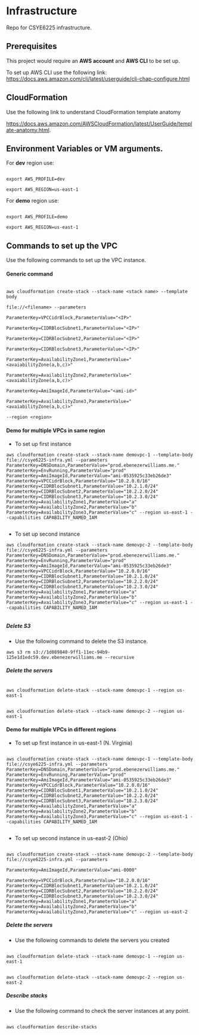 
  

# Infrastructure

Repo for CSYE6225 infrastructure.

## Prerequisites

This project would require an **AWS account** and **AWS CLI** to be set up.

To set up AWS CLI use the following link: https://docs.aws.amazon.com/cli/latest/userguide/cli-chap-configure.html

  

## CloudFormation

Use the following link to understand CloudFormation template anatomy

https://docs.aws.amazon.com/AWSCloudFormation/latest/UserGuide/template-anatomy.html.

## Environment Variables or VM arguments.

For **dev** region use:

````

export AWS_PROFILE=dev

export AWS_REGION=us-east-1

````

  

For **demo** region use:

````

export AWS_PROFILE=demo

export AWS_REGION=us-east-1

````

  

## Commands to set up the VPC

Use the following commands to set up the VPC instance.

#### Generic command

```

aws cloudformation create-stack --stack-name <stack name> --template body

file://<filename> --parameters

ParameterKey=VPCCidrBlock,ParameterValue="<IP>"

ParameterKey=CIDRBlocSubnet1,ParameterValue="<IP>"

ParameterKey=CIDRBlocSubnet2,ParameterValue="<IP>"

ParameterKey=CIDRBlocSubnet3,ParameterValue="<IP>"

ParameterKey=AvailabilityZone1,ParameterValue="<avaiabilityZone(a,b,c)>"

ParameterKey=AvailabilityZone2,ParameterValue="<avaiabilityZone(a,b,c)>"

ParameterKey=AmiImageId,ParameterValue="<ami-id>"

ParameterKey=AvailabilityZone3,ParameterValue="<avaiabilityZone(a,b,c)>"

--region <region>

```

#### Demo for multiple VPCs in same region

- To set up first instance

```
aws cloudformation create-stack --stack-name demovpc-1 --template-body file://csye6225-infra.yml --parameters ParameterKey=DNSDomain,ParameterValue="prod.ebenezerwilliams.me." ParameterKey=EnvRunning,ParameterValue="prod" ParameterKey=AmiImageId,ParameterValue="ami-0535925c33eb26de3" ParameterKey=VPCCidrBlock,ParameterValue="10.2.0.0/16" ParameterKey=CIDRBlocSubnet1,ParameterValue="10.2.1.0/24" ParameterKey=CIDRBlocSubnet2,ParameterValue="10.2.2.0/24" ParameterKey=CIDRBlocSubnet3,ParameterValue="10.2.3.0/24" ParameterKey=AvailabilityZone1,ParameterValue="a" ParameterKey=AvailabilityZone2,ParameterValue="b" ParameterKey=AvailabilityZone3,ParameterValue="c" --region us-east-1 --capabilities CAPABILITY_NAMED_IAM


```

- To set up second instance

```
aws cloudformation create-stack --stack-name demovpc-2 --template-body file://csye6225-infra.yml --parameters ParameterKey=DNSDomain,ParameterValue="prod.ebenezerwilliams.me." ParameterKey=EnvRunning,ParameterValue="prod" ParameterKey=AmiImageId,ParameterValue="ami-0535925c33eb26de3" ParameterKey=VPCCidrBlock,ParameterValue="10.2.0.0/16" ParameterKey=CIDRBlocSubnet1,ParameterValue="10.2.1.0/24" ParameterKey=CIDRBlocSubnet2,ParameterValue="10.2.2.0/24" ParameterKey=CIDRBlocSubnet3,ParameterValue="10.2.3.0/24" ParameterKey=AvailabilityZone1,ParameterValue="a" ParameterKey=AvailabilityZone2,ParameterValue="b" ParameterKey=AvailabilityZone3,ParameterValue="c" --region us-east-1 --capabilities CAPABILITY_NAMED_IAM


```
##### Delete S3

- Use the following command to delete the S3 instance.

````
aws s3 rm s3://1d089840-9ff1-11ec-94b9-125e1d1edc59.dev.ebenezerwilliams.me --recursive

````

##### Delete the servers

```

aws cloudformation delete-stack --stack-name demovpc-1 --region us-east-1

```

```

aws cloudformation delete-stack --stack-name demovpc-2 --region us-east-1

```

#### Demo for multiple VPCs in different regions

- To set up first instance in us-east-1 (N. Virginia)

```

aws cloudformation create-stack --stack-name demovpc-1 --template-body file://csye6225-infra.yml --parameters ParameterKey=DNSDomain,ParameterValue="prod.ebenezerwilliams.me." ParameterKey=EnvRunning,ParameterValue="prod" ParameterKey=AmiImageId,ParameterValue="ami-0535925c33eb26de3" ParameterKey=VPCCidrBlock,ParameterValue="10.2.0.0/16" ParameterKey=CIDRBlocSubnet1,ParameterValue="10.2.1.0/24" ParameterKey=CIDRBlocSubnet2,ParameterValue="10.2.2.0/24" ParameterKey=CIDRBlocSubnet3,ParameterValue="10.2.3.0/24" ParameterKey=AvailabilityZone1,ParameterValue="a" ParameterKey=AvailabilityZone2,ParameterValue="b" ParameterKey=AvailabilityZone3,ParameterValue="c" --region us-east-1 --capabilities CAPABILITY_NAMED_IAM


```

- To set up second instance in us-east-2 (Ohio)

```

aws cloudformation create-stack --stack-name demovpc-2 --template-body file://csye6225-infra.yml --parameters

ParameterKey=AmiImageId,ParameterValue="ami-0000"

ParameterKey=VPCCidrBlock,ParameterValue="10.2.0.0/16" ParameterKey=CIDRBlocSubnet1,ParameterValue="10.2.1.0/24" ParameterKey=CIDRBlocSubnet2,ParameterValue="10.2.2.0/24" ParameterKey=CIDRBlocSubnet3,ParameterValue="10.2.3.0/24" ParameterKey=AvailabilityZone1,ParameterValue="a" ParameterKey=AvailabilityZone2,ParameterValue="b" ParameterKey=AvailabilityZone3,ParameterValue="c" --region us-east-2

```

##### Delete the servers

- Use the following commands to delete the servers you created

```

aws cloudformation delete-stack --stack-name demovpc-1 --region us-east-1

```

```

aws cloudformation delete-stack --stack-name demovpc-2 --region us-east-2

```

##### Describe stacks

- Use the following command to check the server instances at any point.

````

aws cloudformation describe-stacks

````